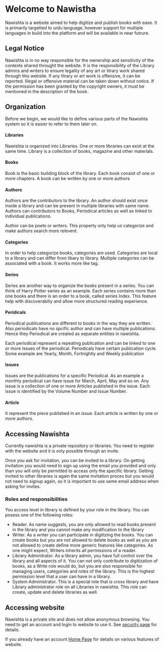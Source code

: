 # Welcome to Nawistha

Nawishta is a website aimed to help digitize and publish books with ease. It is primarily targetted to urdu language, however support for multiple languages in build into the platform and will be available in near futrure.

## Legal Notice

Nawishta is in no way responsible for the ownership and sensitivity of the contents shared throught the website. It is the responsibility of the Library admins and writers to ensure legality of any art or litrary work shared through this website. If any litrary or art work is offensive, it can be reported. Illegal or offensive material can be taken down without notice. If the permission has been granted by the copyright owners, it must be mentioned in the description of the book.

## Organization

Before we begin, we would like to define various parts of the Nawishta system so it is easier to refer to them later on.

#### Libraries

Nawishta is organized into Libraries. One or more libraries can exist at the same time. Library is a collection of books, magazine and other materials. 

#### Books
 
Book is the basic building block of the library. Each book consist of one or more chapters. A book can be written by one or more authors

#### Authors

Authors are the contributors to the library. An author should exist once inside a library and can be present in multiple libraries with same name. Authors can contributors to Books, Periodical articles as well as linked to individual publications.

Author can be poets or writers. This property only help us categorize and make authors search more relevent.

#### Categories

In order to help categorize books, categories are used. Categories are local to a library and can differ from libary to library. Multiple categories can be associated with a book. It works more like tag.

#### Series

Series are another way to organize the books present in a series. You can think of Harry Potter series as an example. Each series contains more than one books and there is an order to a book, called series Index. This feature help with discoverabiliy and allow more structured reading experience.

#### Peridicals

Periodical publications are different to books in the way they are written. Also periodicals have no spcific author and can have multiple publications. Hence they Periodical are created as separate entities in nawishta.

Each periodical represent a repeating publication and can be linked to one or more Issues of the periodical. Periodicals have certain publication cycle. Some example are Yearly, Month, Fortnightly and Weekly publication

#### Issues

Issues are the publications for a specific Periodical. As an example a monthly periodical can have issue for March, April, May and so on. Any issue is a collection of one or more Articles published in the issue. Each issue is identified by the Volume Number and Issue Number. 

#### Article

It represent the piece published in an issue. Each article is written by one or more authors.

## Accessing Nawishta

Currently nawishta is a private repository or libraries. You need to register with the website and it is only possible through an invite. 

Once you ask for invitation, you can be invited to a library. On getting invitation you would need to sign up using the email you provided and only than you will only be permitted to access only the specific library. Getting invited to other libraries is again the same invitation proces but you would not need to signup again, so it is important to use same email address when asking for invites.

### Roles and responsibilities

You access level in library is defined by your role in the library. You can posess one of the following roles:

- Reader.  As name suggests, you are only allowed to read books present in the library and you cannot make any modification to the library
- Writer. As a writer you can participate in digitizing the books. You can create books but you are not allowed to delete books as well as you are not allowed to create define more generic features like categories. As one might expect, Writers inherits all permissions of a reader.
- Library Adminitrator. As a library admin, you have full control over the library and all aspects of it. You can not only contribute to digitization of books, as a Write role would do, but you are also responsible for managing users, categories and roles of the library. This is the highest permission level that a user can have in a library.
- System Administrator. This is a special role that is cross library and have Library administrator role on all Libraries in nawishta. This role can create, update and delete libraries as well.

## Accessing website

Nawishta is a private site and does not allow anonymous browsing. You need to get an account and login to website to use it. See [security page](./Security.md) for details. 

If you already have an account [Home Page](./homepage.md) for details on various features of website.
